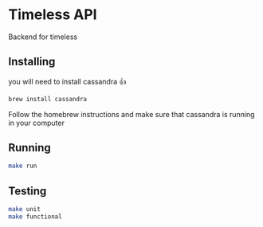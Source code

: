 # Timeless API

Backend for timeless

## Installing

you will need to install cassandra :+1:

```bash
brew install cassandra
```

Follow the homebrew instructions and make sure that cassandra is running in your computer

## Running

```bash
make run
```

## Testing

```bash
make unit
make functional
```
